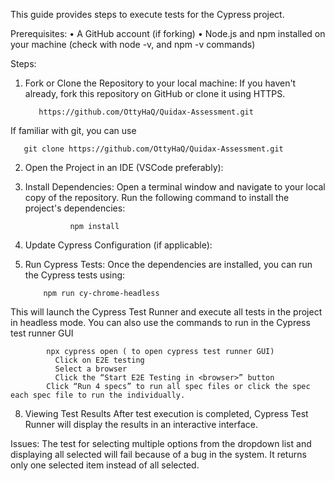 This guide provides steps to execute tests for the Cypress project. 

Prerequisites:
•	A GitHub account (if forking)
•	Node.js and npm installed on your machine (check with node -v, and npm -v commands)

Steps:
1.	Fork or Clone the Repository to your local machine:
If you haven't already, fork this repository on GitHub or clone it using HTTPS.

           https://github.com/OttyHaQ/Quidax-Assessment.git

 If familiar with git, you can use

       git clone https://github.com/OttyHaQ/Quidax-Assessment.git


2.	Open the Project in an IDE (VSCode preferably):

3.	Install Dependencies:
Open a terminal window and navigate to your local copy of the repository.
Run the following command to install the project's dependencies:

  	              npm install

5.	Update Cypress Configuration (if applicable):

6.	Run Cypress Tests:
Once the dependencies are installed, you can run the Cypress tests using:

  	        npm run cy-chrome-headless

This will launch the Cypress Test Runner and execute all tests in the project in headless mode.
You can also use the commands to run in the Cypress test runner GUI
	  
            npx cypress open ( to open cypress test runner GUI)
	          Click on E2E testing
	          Select a browser
	          Click the “Start E2E Testing in <browser>” button
            Click “Run 4 specs” to run all spec files or click the spec each spec file to run the individually.

8.	Viewing Test Results
After test execution is completed, Cypress Test Runner will display the results in an interactive interface.

Issues:
The test for selecting multiple options from the dropdown list and displaying all selected will fail because of a bug in the system. It returns only one selected item instead of all selected.
